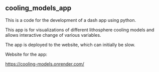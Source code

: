﻿## cooling_models_app

This is a code for the development of a dash app using python.

This app is for visualizations of different lithosphere cooling models and allows interactive change of various variables.

The app is deployed to the website, which can initially be slow.

Website for the app:

https://cooling-models.onrender.com/
